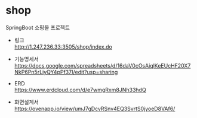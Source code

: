 # shop
SpringBoot 쇼핑몰 프로젝트
- 링크  
http://1.247.236.33:3505/shop/index.do

- 기능명세서  
https://docs.google.com/spreadsheets/d/16daV0cOsAiqlKeEUcHF20X7NkP6Pn5rLiyQY4pPf37I/edit?usp=sharing

- ERD  
https://www.erdcloud.com/d/e7wmgRxm8JNh33hdQ

- 화면설계서  
https://ovenapp.io/view/umJ7gDcvRSnv4EQ3SvrtS0jyoeD8VAf6/
